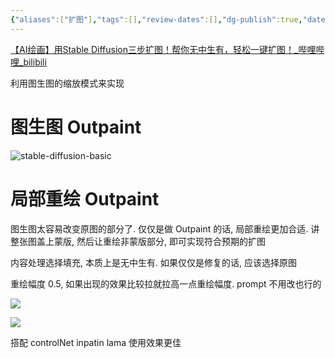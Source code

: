 ```yaml
---
{"aliases":["扩图"],"tags":[],"review-dates":[],"dg-publish":true,"date-created":"2024-05-30-Thu, 6:33:47 pm","date-modified":"2024-06-08-Sat, 2:18:17 pm","permalink":"/programming/ai-generator/stable-diffusion/work-flow-unit/outpatin/","dgPassFrontmatter":true}
---
```



[【AI绘画】用Stable Diffusion三步扩图！帮你无中生有，轻松一键扩图！\_哔哩哔哩\_bilibili](https://www.bilibili.com/video/BV1mt421W7kb/?spm_id_from=pageDriver&vd_source=f8573a6196003ad3683f1c1a403d3431)

利用图生图的缩放模式来实现

# 图生图 Outpaint

![stable-diffusion-basic](programming/ai-generator/stable-diffusion/stable-diffusion-basic.md#缩放后填充空白)

# 局部重绘 Outpaint

图生图太容易改变原图的部分了. 仅仅是做 Outpaint 的话, 局部重绘更加合适. 讲整张图盖上蒙版, 然后让重绘非蒙版部分, 即可实现符合预期的扩图

内容处理选择填充, 本质上是无中生有. 如果仅仅是修复的话, 应该选择原图

重绘幅度 0.5, 如果出现的效果比较拉就拉高一点重绘幅度. prompt 不用改也行的

![](/img/user/programming/ai-generator/stable-diffusion/work-flow-unit/outpatin/image-20240607194828056.png)

![](/img/user/programming/ai-generator/stable-diffusion/work-flow-unit/outpatin/image-20240607194841437.png)

搭配 controlNet inpatin lama 使用效果更佳
